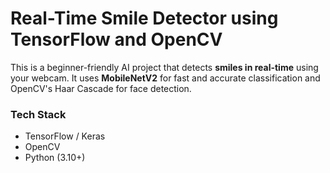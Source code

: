 # Real-Time Smile Detector using TensorFlow and OpenCV

This is a beginner-friendly AI project that detects **smiles in real-time** using your webcam. It uses **MobileNetV2** for fast and accurate classification and OpenCV's Haar Cascade for face detection.

### Tech Stack
- TensorFlow / Keras
- OpenCV
- Python (3.10+)
